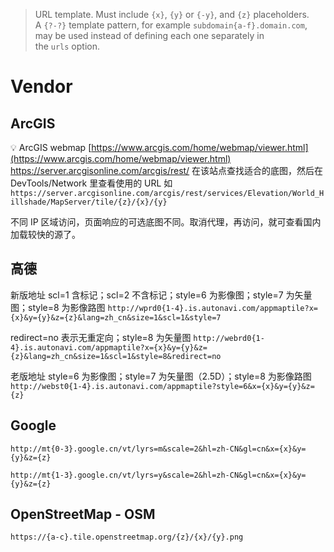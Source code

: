 > URL template. Must include `{x}`, `{y}` or `{-y}`, and `{z}` placeholders. A `{?-?}` template pattern, for example `subdomain{a-f}.domain.com`, may be used instead of defining each one separately in the `urls` option.

# Vendor

## ArcGIS

💡 ArcGIS webmap [https://www.arcgis.com/home/webmap/viewer.html](https://www.arcgis.com/home/webmap/viewer.html)
https://server.arcgisonline.com/arcgis/rest/
在该站点查找适合的底图，然后在 DevTools/Network 里查看使用的 URL
如 `https://server.arcgisonline.com/arcgis/rest/services/Elevation/World_Hillshade/MapServer/tile/{z}/{x}/{y}`

不同 IP 区域访问，页面响应的可选底图不同。取消代理，再访问，就可查看国内加载较快的源了。


## 高德

新版地址
scl=1 含标记；scl=2 不含标记；style=6 为影像图；style=7 为矢量图；style=8 为影像路图
`http://wprd0{1-4}.is.autonavi.com/appmaptile?x={x}&y={y}&z={z}&lang=zh_cn&size=1&scl=1&style=7`

redirect=no 表示无重定向；style=8 为矢量图
`http://webrd0{1-4}.is.autonavi.com/appmaptile?x={x}&y={y}&z={z}&lang=zh_cn&size=1&scl=1&style=8&redirect=no`

老版地址
style=6 为影像图；style=7 为矢量图（2.5D）；style=8 为影像路图
`http://webst0{1-4}.is.autonavi.com/appmaptile?style=6&x={x}&y={y}&z={z}`

## Google

`http://mt{0-3}.google.cn/vt/lyrs=m&scale=2&hl=zh-CN&gl=cn&x={x}&y={y}&z={z}`

`http://mt{1-3}.google.cn/vt/lyrs=y&scale=2&hl=zh-CN&gl=cn&x={x}&y={y}&z={z}`

## OpenStreetMap - OSM

`https://{a-c}.tile.openstreetmap.org/{z}/{x}/{y}.png`

